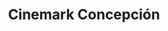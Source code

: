 ---
name: Cinemark
title: Cinemark Concepción
description: Instalamos toda la red de cámaras de vigilancia.
socialmedia:
  globe: 'https://www.cinemark.cl/'
image: https://raw.githubusercontent.com/Admidata/Resources/master/Clients/cinemark.jpg
---